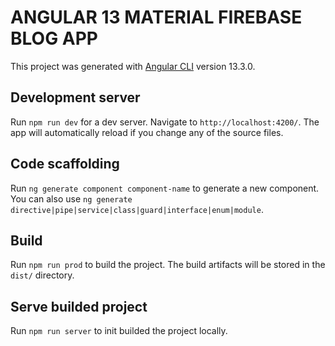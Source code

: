 # ANGULAR 13 MATERIAL FIREBASE BLOG APP

This project was generated with [Angular CLI](https://github.com/angular/angular-cli) version 13.3.0.

## Development server

Run `npm run dev` for a dev server. Navigate to `http://localhost:4200/`. The app will automatically reload if you change any of the source files.

## Code scaffolding

Run `ng generate component component-name` to generate a new component. You can also use `ng generate directive|pipe|service|class|guard|interface|enum|module`.

## Build

Run `npm run prod` to build the project. The build artifacts will be stored in the `dist/` directory.


## Serve builded project

Run `npm run server` to init builded the project locally. 